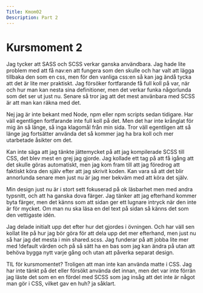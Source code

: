 ```yaml
---
Title: Kmom02
Description: Part 2
---
```


Kursmoment 2
==================
Jag tycker att SASS och SCSS verkar ganska användbara. Jag hade lite problem med att få nav:en att fungera som den skulle och har valt att lägga tillbaka den som en css, men för den vanliga css:en så kan jag ändå tycka att det är lite mer praktiskt. Jag försöker fortfarande få full koll på var, när och hur man kan nesta sina definitioner, men det verkar funka någorlunda som det ser ut just nu. Senare så tror jag att det mest använbara med SCSS är att man kan räkna med det.

Nej jag är inte bekant med Node, npm eller npm scripts sedan tidigare. Har väll egentligen fortfarande inte full koll på det. Men det har inte krånglat för mig än så länge, så inga klagomål från min sida. Tror väll egentligen att så länge jag fortsätter använda det så kommer jag ha bra koll och mer utarbetade åsikter om det.

Kan inte säga att jag tänkte jättemycket på att jag kompilerade SCSS till CSS, det blev mest en grej jag gjorde. Jag kollade ett tag på att få igång att det skulle göras automatiskt, men jag kom fram till att jag föredrog att faktiskt köra den själv efter att jag skrivit koden. Kan vara så att det blir annorlunda senare men just nu är jag mer bekväm med att köra det själv.

Min design just nu är i stort sett fokuserad på ok läsbarhet men med andra typsnitt, och att ha ganska dova färger. Jag tänker att jag efterhand kommer byta färger, men det känns som att sidan ger ett lugnare intryck när den inte är för mycket. Om man nu ska läsa en del text på sidan så känns det som den vettigaste idén.

Jag delade initialt upp det efter hur det gjordes i övningen. Och har väll sen kollat lite på hur jag bör göra för att dela upp det mer efterhand, men just nu så har jag det mesta i min shared.scss. Jag funderar på att jobba lite mer med !default värden och på så sätt ha en bas som jag kan ändra på utan att behöva bygga nytt varje gång och utan att påverka separat design.

TIL för kursmomentet? Troligen att man inte kan använda matte i CSS. Jag har inte tänkt på det eller försökt använda det innan, men det var inte förrän jag läste det som en en fördel med SCSS som jag insåg att det inte är något man gör i CSS, vilket gav en huh? ja såklart.
